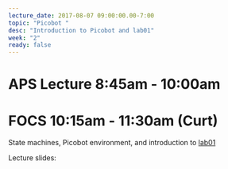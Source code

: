 ```yaml
---
lecture_date: 2017-08-07 09:00:00.00-7:00
topic: "Picobot "
desc: "Introduction to Picobot and lab01"
week: "2"
ready: false
---
```


# APS Lecture 8:45am - 10:00am




# FOCS 10:15am - 11:30am (Curt)
State machines, Picobot environment, and introduction to [lab01](/lab/lab01/)

Lecture slides: 



